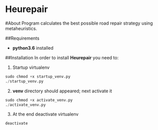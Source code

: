 # Heurepair

#About
Program calculates the best possible road repair strategy using metaheuristics.

##Requirements
* **python3.6** installed

##Installation
In order to install **Heurepair** you need to:
1. Startup virtualenv
```python
sudo chmod +x startup_venv.py
./startup_venv.py
```
2. **venv** directory should appeared; next activate it
```python
sudo chmod +x activate_venv.py
./activate_venv.py
```
3. At the end deactivate virtualenv
```python
deactivate
```



